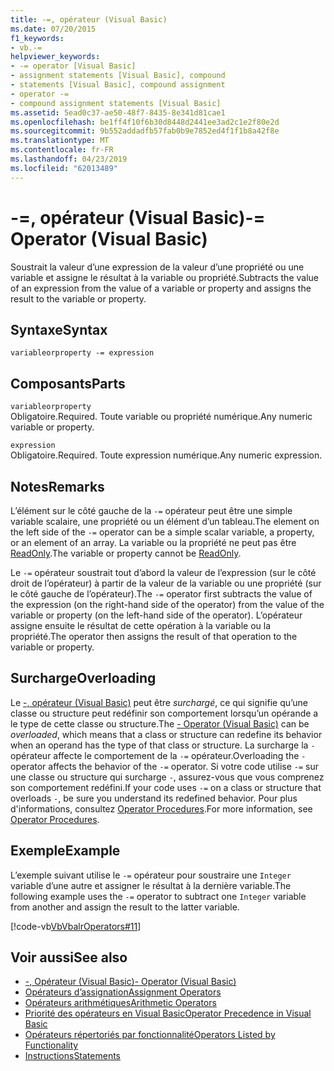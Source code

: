 ```yaml
---
title: -=, opérateur (Visual Basic)
ms.date: 07/20/2015
f1_keywords:
- vb.-=
helpviewer_keywords:
- -= operator [Visual Basic]
- assignment statements [Visual Basic], compound
- statements [Visual Basic], compound assignment
- operator -=
- compound assignment statements [Visual Basic]
ms.assetid: 5ead0c37-ae50-48f7-8435-8e341d81cae1
ms.openlocfilehash: be1ff4f10f6b30d8448d2441ee3ad2c1e2f80e2d
ms.sourcegitcommit: 9b552addadfb57fab0b9e7852ed4f1f1b8a42f8e
ms.translationtype: MT
ms.contentlocale: fr-FR
ms.lasthandoff: 04/23/2019
ms.locfileid: "62013489"
---
```

# <a name="--operator-visual-basic"></a><span data-ttu-id="6fdbd-102">-=, opérateur (Visual Basic)</span><span class="sxs-lookup"><span data-stu-id="6fdbd-102">-= Operator (Visual Basic)</span></span>
<span data-ttu-id="6fdbd-103">Soustrait la valeur d’une expression de la valeur d’une propriété ou une variable et assigne le résultat à la variable ou propriété.</span><span class="sxs-lookup"><span data-stu-id="6fdbd-103">Subtracts the value of an expression from the value of a variable or property and assigns the result to the variable or property.</span></span>  
  
## <a name="syntax"></a><span data-ttu-id="6fdbd-104">Syntaxe</span><span class="sxs-lookup"><span data-stu-id="6fdbd-104">Syntax</span></span>  
  
```  
variableorproperty -= expression  
```  
  
## <a name="parts"></a><span data-ttu-id="6fdbd-105">Composants</span><span class="sxs-lookup"><span data-stu-id="6fdbd-105">Parts</span></span>  
 `variableorproperty`  
 <span data-ttu-id="6fdbd-106">Obligatoire.</span><span class="sxs-lookup"><span data-stu-id="6fdbd-106">Required.</span></span> <span data-ttu-id="6fdbd-107">Toute variable ou propriété numérique.</span><span class="sxs-lookup"><span data-stu-id="6fdbd-107">Any numeric variable or property.</span></span>  
  
 `expression`  
 <span data-ttu-id="6fdbd-108">Obligatoire.</span><span class="sxs-lookup"><span data-stu-id="6fdbd-108">Required.</span></span> <span data-ttu-id="6fdbd-109">Toute expression numérique.</span><span class="sxs-lookup"><span data-stu-id="6fdbd-109">Any numeric expression.</span></span>  
  
## <a name="remarks"></a><span data-ttu-id="6fdbd-110">Notes</span><span class="sxs-lookup"><span data-stu-id="6fdbd-110">Remarks</span></span>  
 <span data-ttu-id="6fdbd-111">L’élément sur le côté gauche de la `-=` opérateur peut être une simple variable scalaire, une propriété ou un élément d’un tableau.</span><span class="sxs-lookup"><span data-stu-id="6fdbd-111">The element on the left side of the `-=` operator can be a simple scalar variable, a property, or an element of an array.</span></span> <span data-ttu-id="6fdbd-112">La variable ou la propriété ne peut pas être [ReadOnly](../../../visual-basic/language-reference/modifiers/readonly.md).</span><span class="sxs-lookup"><span data-stu-id="6fdbd-112">The variable or property cannot be [ReadOnly](../../../visual-basic/language-reference/modifiers/readonly.md).</span></span>  
  
 <span data-ttu-id="6fdbd-113">Le `-=` opérateur soustrait tout d’abord la valeur de l’expression (sur le côté droit de l’opérateur) à partir de la valeur de la variable ou une propriété (sur le côté gauche de l’opérateur).</span><span class="sxs-lookup"><span data-stu-id="6fdbd-113">The `-=` operator first subtracts the value of the expression (on the right-hand side of the operator) from the value of the variable or property (on the left-hand side of the operator).</span></span> <span data-ttu-id="6fdbd-114">L’opérateur assigne ensuite le résultat de cette opération à la variable ou la propriété.</span><span class="sxs-lookup"><span data-stu-id="6fdbd-114">The operator then assigns the result of that operation to the variable or property.</span></span>  
  
## <a name="overloading"></a><span data-ttu-id="6fdbd-115">Surcharge</span><span class="sxs-lookup"><span data-stu-id="6fdbd-115">Overloading</span></span>  
 <span data-ttu-id="6fdbd-116">Le [-, opérateur (Visual Basic)](../../../visual-basic/language-reference/operators/subtraction-operator.md) peut être *surchargé*, ce qui signifie qu’une classe ou structure peut redéfinir son comportement lorsqu’un opérande a le type de cette classe ou structure.</span><span class="sxs-lookup"><span data-stu-id="6fdbd-116">The [- Operator (Visual Basic)](../../../visual-basic/language-reference/operators/subtraction-operator.md) can be *overloaded*, which means that a class or structure can redefine its behavior when an operand has the type of that class or structure.</span></span> <span data-ttu-id="6fdbd-117">La surcharge la `-` opérateur affecte le comportement de la `-=` opérateur.</span><span class="sxs-lookup"><span data-stu-id="6fdbd-117">Overloading the `-` operator affects the behavior of the `-=` operator.</span></span> <span data-ttu-id="6fdbd-118">Si votre code utilise `-=` sur une classe ou structure qui surcharge `-`, assurez-vous que vous comprenez son comportement redéfini.</span><span class="sxs-lookup"><span data-stu-id="6fdbd-118">If your code uses `-=` on a class or structure that overloads `-`, be sure you understand its redefined behavior.</span></span> <span data-ttu-id="6fdbd-119">Pour plus d'informations, consultez [Operator Procedures](../../../visual-basic/programming-guide/language-features/procedures/operator-procedures.md).</span><span class="sxs-lookup"><span data-stu-id="6fdbd-119">For more information, see [Operator Procedures](../../../visual-basic/programming-guide/language-features/procedures/operator-procedures.md).</span></span>  
  
## <a name="example"></a><span data-ttu-id="6fdbd-120">Exemple</span><span class="sxs-lookup"><span data-stu-id="6fdbd-120">Example</span></span>  
 <span data-ttu-id="6fdbd-121">L’exemple suivant utilise le `-=` opérateur pour soustraire une `Integer` variable d’une autre et assigner le résultat à la dernière variable.</span><span class="sxs-lookup"><span data-stu-id="6fdbd-121">The following example uses the `-=` operator to subtract one `Integer` variable from another and assign the result to the latter variable.</span></span>  
  
 [!code-vb[VbVbalrOperators#11](~/samples/snippets/visualbasic/VS_Snippets_VBCSharp/VbVbalrOperators/VB/Class1.vb#11)]  
  
## <a name="see-also"></a><span data-ttu-id="6fdbd-122">Voir aussi</span><span class="sxs-lookup"><span data-stu-id="6fdbd-122">See also</span></span>

- [<span data-ttu-id="6fdbd-123">-, Opérateur (Visual Basic)</span><span class="sxs-lookup"><span data-stu-id="6fdbd-123">- Operator (Visual Basic)</span></span>](../../../visual-basic/language-reference/operators/subtraction-operator.md)
- [<span data-ttu-id="6fdbd-124">Opérateurs d’assignation</span><span class="sxs-lookup"><span data-stu-id="6fdbd-124">Assignment Operators</span></span>](../../../visual-basic/language-reference/operators/assignment-operators.md)
- [<span data-ttu-id="6fdbd-125">Opérateurs arithmétiques</span><span class="sxs-lookup"><span data-stu-id="6fdbd-125">Arithmetic Operators</span></span>](../../../visual-basic/language-reference/operators/arithmetic-operators.md)
- [<span data-ttu-id="6fdbd-126">Priorité des opérateurs en Visual Basic</span><span class="sxs-lookup"><span data-stu-id="6fdbd-126">Operator Precedence in Visual Basic</span></span>](../../../visual-basic/language-reference/operators/operator-precedence.md)
- [<span data-ttu-id="6fdbd-127">Opérateurs répertoriés par fonctionnalité</span><span class="sxs-lookup"><span data-stu-id="6fdbd-127">Operators Listed by Functionality</span></span>](../../../visual-basic/language-reference/operators/operators-listed-by-functionality.md)
- [<span data-ttu-id="6fdbd-128">Instructions</span><span class="sxs-lookup"><span data-stu-id="6fdbd-128">Statements</span></span>](../../../visual-basic/programming-guide/language-features/statements.md)

